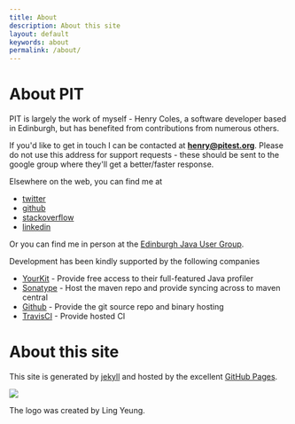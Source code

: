 ```yaml
---
title: About
description: About this site
layout: default
keywords: about
permalink: /about/
---
```


# About PIT

PIT is largely the work of myself - Henry Coles, a software developer based in Edinburgh, but has benefited from contributions from numerous others.

If you'd like to get in touch I can be contacted at **henry@pitest.org**. Please do not use this address for support requests - these should be sent
to the google group where they'll get a better/faster response.

Elsewhere on the web, you can find me at

* [twitter](https://twitter.com/_pitest "twitter profile")
* [github](https://github.com/hcoles "github profile")
* [stackoverflow](http://stackoverflow.com/users/640224/henry "stackoverflow profile")
* [linkedin](http://www.linkedin.com/pub/henry-coles/3/ab9/474 "linkedin profile")

Or you can find me in person at the [Edinburgh Java User Group](http://www.edjug.org/).

Development has been kindly supported by the following companies

* [YourKit](http://www.yourkit.com/ "creator of innovative and intelligent tools for profiling Java and .NET applications") - Provide free access to their full-featured Java profiler
* [Sonatype](http://www.sonatype.com/ "sonatype") - Host the maven repo and provide syncing across to maven central
* [Github](https://github.com/ "github") - Provide the git source repo and binary hosting
* [TravisCI](https://travis-ci.org "travis-ci") - Provide hosted CI


# About this site

This site is generated by [jekyll](http://jekyllrb.com/) and hosted by the excellent
[GitHub Pages](https://pages.github.com/).

<img src="/images/pit-black-150x152.png"/>

The logo was created by Ling Yeung.

